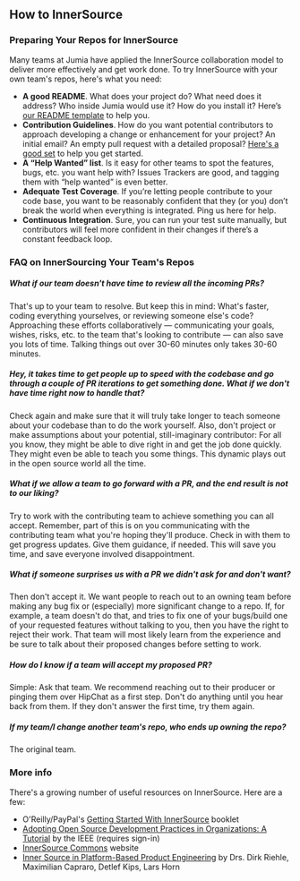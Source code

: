 ## How to InnerSource

### Preparing Your Repos for InnerSource
Many teams at Jumia have applied the InnerSource collaboration model to deliver more effectively and get work done. To try InnerSource with your own team's repos, here's what you need:

- **A good README**. What does your project do? What need does it address? Who inside Jumia would use it? How do you install it? Here’s [our README template](Templates/README.md) to help you.
- **Contribution Guidelines**. How do you want potential contributors to approach developing a change or enhancement for your project? An initial email? An empty pull request with a detailed proposal? [Here's a good set](Templates/CONTRIBUTING.md) to help you get started.
- **A “Help Wanted” list**. Is it easy for other teams to spot the features, bugs, etc. you want help with? Issues Trackers are good, and tagging them with “help wanted” is even better. 
- **Adequate Test Coverage**. If you’re letting people contribute to your code base, you want to be reasonably confident that they (or you) don’t break the world when everything is integrated. Ping us here for help.
- **Continuous Integration**. Sure, you can run your test suite manually, but contributors will feel more confident in their changes if there’s a constant feedback loop. 

### FAQ on InnerSourcing Your Team's Repos

##### What if our team doesn't have time to review all the incoming PRs?
That's up to your team to resolve. But keep this in mind: What's faster, coding everything yourselves, or reviewing someone else's code? Approaching these efforts collaboratively — communicating your goals, wishes, risks, etc. to the team that's looking to contribute — can also save you lots of time. Talking things out over 30-60 minutes only takes 30-60 minutes.


##### Hey, it takes time to get people up to speed with the codebase and go through a couple of PR iterations to get something done. What if we don't have time right now to handle that?
Check again and make sure that it will truly take longer to teach someone about your codebase than to do the work yourself. Also, don't project or make assumptions about your potential, still-imaginary contributor: For all you know, they might be able to dive right in and get the job done quickly. They might even be able to teach you some things. This dynamic plays out in the open source world all the time.

##### What if we allow a team to go forward with a PR, and the end result is not to our liking?
Try to work with the contributing team to achieve something you can all accept. Remember, part of this is on you communicating with the contributing team what you're hoping they'll produce. Check in with them to get progress updates. Give them guidance, if needed. This will save you time, and save everyone involved disappointment.

##### What if someone surprises us with a PR we didn't ask for and don't want?
Then don't accept it. We want people to reach out to an owning team before making any bug fix or (especially) more significant change to a repo. If, for example, a team doesn't do that, and tries to fix one of your bugs/build one of your requested features without talking to you, then you have the right to reject their work. That team will most likely learn from the experience and be sure to talk about their proposed changes before setting to work. 

##### How do I know if a team will accept my proposed PR? 
Simple: Ask that team. We recommend reaching out to their producer or pinging them over HipChat as a first step. Don't do anything until you hear back from them. If they don't answer the first time, try them again.  

##### If my team/I change another team's repo, who ends up owning the repo?
The original team.

### More info
There's a growing number of useful resources on InnerSource. Here are a few:
- O'Reilly/PayPal's [Getting Started With InnerSource](https://www.oreilly.com/ideas/getting-started-with-innersource) booklet
- [Adopting Open Source Development Practices in Organizations: A Tutorial](http://ieeexplore.ieee.org/document/6809709/) by the IEEE (requires sign-in)
- [InnerSource Commons](https://paypal.github.io/InnerSourceCommons/) website
- [Inner Source in Platform-Based Product
Engineering](http://www.develop-group.de/fileadmin/dg_Internet/downloads/Fachveroeffentlichungen/Fachveroeffentlichungen_Projekt/devgroup_InnerSource_in_Platform-BasedProductEngineering.pdf) by Drs. Dirk Riehle, Maximilian Capraro, Detlef Kips, Lars Horn